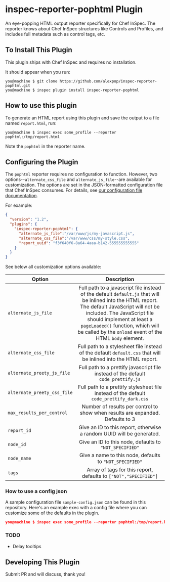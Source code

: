 # inspec-reporter-pophtml Plugin

An eye-popping HTML output reporter specifically for Chef InSpec. The reporter knows about Chef InSpec structures like Controls and Profiles, and includes full metadata such as control tags, etc.

## To Install This Plugin

This plugin ships with Chef InSpec and requires no installation.

It should appear when you run:

```
you@machine $ git clone https://github.com/alexpop/inspec-reporter-pophtml.git
you@machine $ inspec plugin install inspec-reporter-pophtml
```

## How to use this plugin

To generate an HTML report using this plugin and save the output to a file named `report.html`, run:

```
you@machine $ inspec exec some_profile --reporter pophtml:/tmp/report.html
```

Note the `pophtml` in the reporter name.

## Configuring the Plugin

The `pophtml` reporter requires no configuration to function. However, two options--`alternate_css_file` and `alternate_js_file`--are available for customization. The options are set in the JSON-formatted configuration file that Chef InSpec consumes. For details, see [our configuration file documentation](https://www.inspec.io/docs/reference/config/).

For example:

```json
{
  "version": "1.2",
  "plugins": {
    "inspec-reporter-pophtml": {
      "alternate_js_file":"/var/www/js/my-javascript.js",
      "alternate_css_file":"/var/www/css/my-style.css",
      "report_uuid": "f3f640f6-8a64-4aaa-b142-555555555555"
    }
  }
}
```

See below all customization options available:

| Option               |      Description      |
|----------------------|:-------------:|
| `alternate_js_file`  | Full path to a javascript file instead of the default `default.js` that will be inlined into the HTML report. The default JavaScript will not be included. The JavaScript file should implement at least a `pageLoaded()` function, which will be called by the `onload` event of the HTML `body` element. |
| `alternate_css_file` | Full path to a stylesheet file instead of the default `default.css` that will be inlined into the HTML report. |
| `alternate_preety_js_file`  | Full path to a prettify javascript file instead of the default `code_prettify.js` |
| `alternate_preety_css_file` | Full path to a prettify stylesheet file instead of the default `code_prettify_dark.css` |
| `max_results_per_control`   | Number of results per control to show when results are expanded. Defaults to 3 |
| `report_id` | Give an ID to this report, otherwise a random UUID will be generated. |
| `node_id`   | Give an ID to this node, defaults to `"NOT_SPECIFIED"` |
| `node_name` | Give a name to this node, defaults to `"NOT_SPECIFIED"` |
| `tags`      | Array of tags for this report, defaults to `["NOT","SPECIFIED"]` |

### How to use a config json

A sample configuration file `sample-config.json` can be found in this repository. Here's an example exec with a config file where you can customize some of the defaults in the plugin.

```json
you@machine $ inspec exec some_profile --reporter pophtml:/tmp/report.html --config sample-config.json
```

### TODO

* Delay tooltips


## Developing This Plugin

Submit PR and will discuss, thank you!
